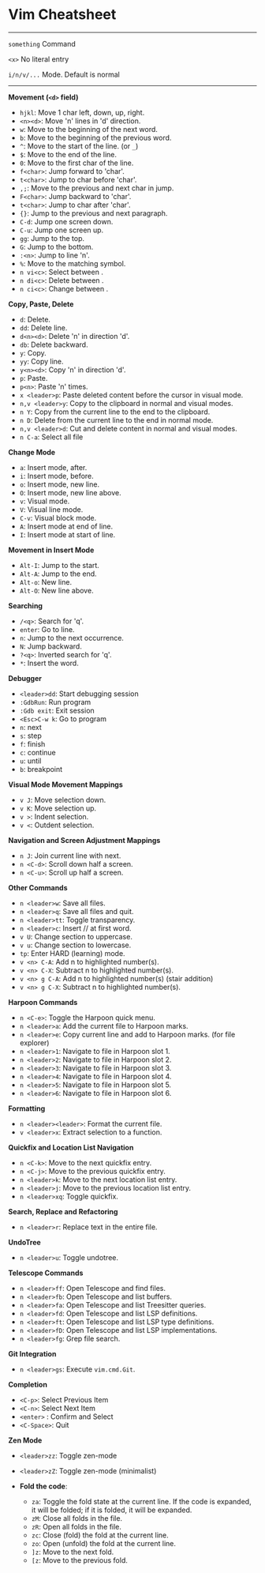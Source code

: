 # Vim Cheatsheet
---
`something` Command

`<x>` No literal entry

`i/n/v/...` Mode. Default is normal

---

**Movement (`<d>` field)**
- `hjkl`: Move 1 char left, down, up, right.
- `<n><d>`: Move 'n' lines in 'd' direction.
- `w`: Move to the beginning of the next word.
- `b`: Move to the beginning of the previous word.
- `^`: Move to the start of the line. (or `_`)
- `$`: Move to the end of the line.
- `0`: Move to the first char of the line.
- `f<char>`: Jump forward to 'char'.
- `t<char>`: Jump to char before 'char'.
- `,;`: Move to the previous and next char in jump.
- `F<char>`: Jump backward to 'char'.
- `t<char>`: Jump to char after 'char'.
- `{}`: Jump to the previous and next paragraph.
- `C-d`: Jump one screen down.
- `C-u`: Jump one screen up.
- `gg`: Jump to the top.
- `G`: Jump to the bottom.
- `:<n>`: Jump to line 'n'.
- `%`: Move to the matching symbol.
- `n vi<c>`: Select between <c>.
- `n di<c>`: Delete between <c>.
- `n ci<c>`: Change between <c>.

**Copy, Paste, Delete**
- `d`: Delete.
- `dd`: Delete line.
- `d<n><d>`: Delete 'n' in direction 'd'.
- `db`: Delete backward.
- `y`: Copy.
- `yy`: Copy line.
- `y<n><d>`: Copy 'n' in direction 'd'.
- `p`: Paste.
- `p<n>`: Paste 'n' times.
- `x <leader>p`: Paste deleted content before the cursor in visual mode.
- `n,v <leader>y`: Copy to the clipboard in normal and visual modes.
- `n Y`: Copy from the current line to the end to the clipboard.
- `n D`: Delete from the current line to the end in normal mode.
- `n,v <leader>d`: Cut and delete content in normal and visual modes.
- `n C-a`: Select all file

**Change Mode**
- `a`: Insert mode, after.
- `i`: Insert mode, before.
- `o`: Insert mode, new line.
- `O`: Insert mode, new line above.
- `v`: Visual mode.
- `V`: Visual line mode.
- `C-v`: Visual block mode.
- `A`: Insert mode at end of line.
- `I`: Insert mode at start of line.

**Movement in Insert Mode**
- `Alt-I`: Jump to the start.
- `Alt-A`: Jump to the end.
- `Alt-o`: New line.
- `Alt-O`: New line above.

**Searching**
- `/<q>`: Search for 'q'.
- `enter`: Go to line.
- `n`: Jump to the next occurrence.
- `N`: Jump backward.
- `?<q>`: Inverted search for 'q'.
- `*`: Insert the word.

**Debugger**
- `<leader>dd`: Start debugging session
- `:GdbRun`: Run program
- `:Gdb exit`: Exit session
- `<Esc>C-w k`: Go to program
- `n`: next
- `s`: step
- `f`: finish
- `c`: continue
- `u`: until
- `b`: breakpoint

**Visual Mode Movement Mappings**
- `v J`: Move selection down.
- `v K`: Move selection up.
- `v >`: Indent selection.
- `v <`: Outdent selection.

**Navigation and Screen Adjustment Mappings**
- `n J`: Join current line with next.
- `n <C-d>`: Scroll down half a screen.
- `n <C-u>`: Scroll up half a screen.

**Other Commands**
- `n <leader>w`: Save all files.
- `n <leader>q`: Save all files and quit.
- `n <leader>tt`: Toggle transparency.
- `n <leader>c`: Insert // at first word.
- `v U`: Change section to uppercase.
- `v u`: Change section to lowercase.
- `tp`: Enter HARD (learning) mode.
- `v <n> C-A`: Add n to highlighted number(s).
- `v <n> C-X`: Subtract n to highlighted number(s).
- `v <n> g C-A`: Add n to highlighted number(s) (stair addition)
- `v <n> g C-X`: Subtract n to highlighted number(s).

**Harpoon Commands**
- `n <C-e>`: Toggle the Harpoon quick menu.
- `n <leader>a`: Add the current file to Harpoon marks.
- `n <leader>e`: Copy current line and add to Harpoon marks. (for file explorer)
- `n <leader>1`: Navigate to file in Harpoon slot 1.
- `n <leader>2`: Navigate to file in Harpoon slot 2.
- `n <leader>3`: Navigate to file in Harpoon slot 3.
- `n <leader>4`: Navigate to file in Harpoon slot 4.
- `n <leader>5`: Navigate to file in Harpoon slot 5.
- `n <leader>6`: Navigate to file in Harpoon slot 6.

**Formatting**
- `n <leader><leader>`: Format the current file.
- `v <leader>x`: Extract selection to a function.

**Quickfix and Location List Navigation**
- `n <C-k>`: Move to the next quickfix entry.
- `n <C-j>`: Move to the previous quickfix entry.
- `n <leader>k`: Move to the next location list entry.
- `n <leader>j`: Move to the previous location list entry.
- `n <leader>xq`: Toggle quickfix.

**Search, Replace and Refactoring**
- `n <leader>r`: Replace text in the entire file.

**UndoTree**
- `n <leader>u`: Toggle undotree.

**Telescope Commands**
- `n <leader>ff`: Open Telescope and find files.
- `n <leader>fb`: Open Telescope and list buffers.
- `n <leader>fa`: Open Telescope and list Treesitter queries.
- `n <leader>fd`: Open Telescope and list LSP definitions.
- `n <leader>ft`: Open Telescope and list LSP type definitions.
- `n <leader>fD`: Open Telescope and list LSP implementations.
- `n <leader>fg`: Grep file search.

**Git Integration**
- `n <leader>gs`: Execute `vim.cmd.Git`.

**Completion**
- `<C-p>`: Select Previous Item
- `<C-n>`: Select Next Item
- `<enter>` : Confirm and Select
- `<C-Space>`: Quit

**Zen Mode**
- `<leader>zz`: Toggle zen-mode
- `<leader>zZ`: Toggle zen-mode (minimalist)

- **Fold the code**:
  - `za`: Toggle the fold state at the current line. If the code is expanded, it will be folded; if it is folded, it will be expanded.
  - `zM`: Close all folds in the file.
  - `zR`: Open all folds in the file.
  - `zc`: Close (fold) the fold at the current line.
  - `zo`: Open (unfold) the fold at the current line.
  - `]z`: Move to the next fold.
  - `[z`: Move to the previous fold.

